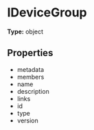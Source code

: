 # IDeviceGroup


**Type:** object

## Properties
* metadata
* members
* name
* description
* links
* id
* type
* version
